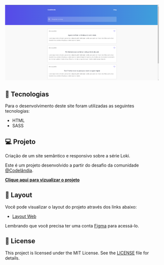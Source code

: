 <p align="center">
  <img alt="Moveit" src="https://raw.githubusercontent.com/jovemdan/codelandia-challenge-1/master/assets/Screenshot_1.png">
</p>

## 🧪 Tecnologias

Para o desenvolvimento deste site foram utilizadas as seguintes tecnologias:

- HTML
- SASS

## 💻 Projeto

Criação de um site semântico e responsivo sobre a série Loki.

Este é um projeto desenvolvido a partir do desafio da comunidade [@Codelândia](https://discord.com/invite/QevDJqCzaY).

[**Clique aqui para vizualizar o projeto**](https://jovemdan.github.io/codelandia-challenge-1/)

## 🔖 Layout

Você pode visualizar o layout do projeto através dos links abaixo:

- [Layout Web](https://www.figma.com/file/Yb9IBH56g7T1hdIyZ3BMNO/Desafios---Codel%C3%A2ndia?node-id=5854%3A2)

Lembrando que você precisa ter uma conta [Figma](http://figma.com/) para acessá-lo.

## 📝 License

This project is licensed under the MIT License. See the [LICENSE](LICENSE.md) file for details.
